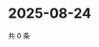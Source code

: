 # 2025-08-24

共 0 条

<!-- BEGIN ZHIHUQUESTIONS -->
<!-- 最后更新时间 Sun Aug 24 2025 21:19:42 GMT+0800 (China Standard Time) -->

<!-- END ZHIHUQUESTIONS -->

